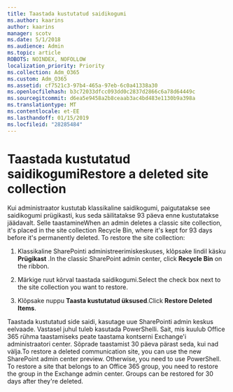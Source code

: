 ```yaml
---
title: Taastada kustutatud saidikogumi
ms.author: kaarins
author: kaarins
manager: scotv
ms.date: 5/1/2018
ms.audience: Admin
ms.topic: article
ROBOTS: NOINDEX, NOFOLLOW
localization_priority: Priority
ms.collection: Adm_O365
ms.custom: Adm_O365
ms.assetid: cf7521c3-97b4-465a-97eb-6c0a41338a30
ms.openlocfilehash: b3c72033dfcc093dd0c2837d2866c6a78d64449c
ms.sourcegitcommit: d6ea5e9458a2b8ceaab3ac4bd483e1130b9a398a
ms.translationtype: MT
ms.contentlocale: et-EE
ms.lasthandoff: 01/15/2019
ms.locfileid: "28285484"
---
```

# <a name="restore-a-deleted-site-collection"></a><span data-ttu-id="8ee92-102">Taastada kustutatud saidikogumi</span><span class="sxs-lookup"><span data-stu-id="8ee92-102">Restore a deleted site collection</span></span>

<span data-ttu-id="8ee92-p101">Kui administraator kustutab klassikaline saidikogumi, paigutatakse see saidikogumi prügikasti, kus seda säilitatakse 93 päeva enne kustutatakse jäädavalt. Selle taastamine</span><span class="sxs-lookup"><span data-stu-id="8ee92-p101">When an admin deletes a classic site collection, it's placed in the site collection Recycle Bin, where it's kept for 93 days before it's permanently deleted. To restore the site collection:</span></span>
  
1. <span data-ttu-id="8ee92-105">Klassikaline SharePointi administreerimiskeskuses, klõpsake lindil käsku **Prügikast** .</span><span class="sxs-lookup"><span data-stu-id="8ee92-105">In the classic SharePoint admin center, click **Recycle Bin** on the ribbon.</span></span> 
    
2. <span data-ttu-id="8ee92-106">Märkige ruut kõrval taastada saidikogumi.</span><span class="sxs-lookup"><span data-stu-id="8ee92-106">Select the check box next to the site collection you want to restore.</span></span>
    
3. <span data-ttu-id="8ee92-107">Klõpsake nuppu **Taasta kustutatud üksused**.</span><span class="sxs-lookup"><span data-stu-id="8ee92-107">Click **Restore Deleted Items**.</span></span>
    
<span data-ttu-id="8ee92-p102">Taastada kustutatud side saidi, kasutage uue SharePointi admin keskus eelvaade. Vastasel juhul tuleb kasutada PowerShelli. Sait, mis kuulub Office 365 rühma taastamiseks peate taastama kontserni Exchange'i administraatori center. Sõprade taastamist 30 päeva pärast seda, kui nad välja.</span><span class="sxs-lookup"><span data-stu-id="8ee92-p102">To restore a deleted communication site, you can use the new SharePoint admin center preview. Otherwise, you need to use PowerShell. To restore a site that belongs to an Office 365 group, you need to restore the group in the Exchange admin center. Groups can be restored for 30 days after they're deleted.</span></span>
  

